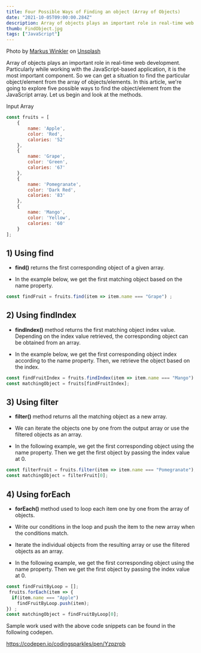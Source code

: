 ```yaml
---
title: Four Possible Ways of Finding an object (Array of Objects)
date: "2021-10-05T09:00:00.284Z"
description: Array of objects plays an important role in real-time web development. Particularly while working with the JavaScript-based application, it is the most important component...
thumb: FindObject.jpg
tags: ["JavaScript"]
---
```

<div class="photo-details">Photo by <a href="https://unsplash.com/@markuswinkler?utm_source=unsplash&utm_medium=referral&utm_content=creditCopyText">Markus Winkler</a> on <a href="https://unsplash.com/s/photos/find?utm_source=unsplash&utm_medium=referral&utm_content=creditCopyText">Unsplash</a></div>

Array of objects plays an important role in real-time web development. Particularly while working with the JavaScript-based application, it is the most important component. So we can get a situation to find the particular object/element from the array of objects/elements. In this article, we're going to explore five possible ways to find the object/element from the JavaScript array. Let us begin and look at the methods.

Input Array

```js
const fruits = [
    {
        name: 'Apple',
        color: 'Red',
        calories: '52'
    },
    {
        name: 'Grape',
        color: 'Green',
        calories: '67'
    },
    {
        name: 'Pomegranate',
        color: 'Dark Red',
        calories: '83'
    },
    {
        name: 'Mango',
        color: 'Yellow',
        calories: '60'
    }
];

```

## 1) Using find 

* <b>find()</b> returns the first corresponding object of a given array.

* In the example below, we get the first matching object based on the name property.

```js
const findFruit = fruits.find(item => item.name === "Grape") ;
```


## 2) Using findIndex 

* <b>findIndex()</b> method returns the first matching object index value. Depending on the index value retrieved, the corresponding object can be obtained from an array.

* In the example below, we get the first corresponding object index according to the name property. Then, we retrieve the object based on the index.

```js
const findFruitIndex = fruits.findIndex(item => item.name === "Mango") ;
const matchingObject = fruits[findFruitIndex];
```

## 3) Using filter

* <b>filter()</b> method returns all the matching object as a new array.

* We can iterate the objects one by one from the output array or use the filtered objects as an array.

* In the following example, we get the first corresponding object using the name property. Then we get the first object by passing the index value at 0.

```js
const filterFruit = fruits.filter(item => item.name === "Pomegranate");
const matchingObject = filterFruit[0];
```

## 4) Using forEach

* <b>forEach()</b> method used to loop each item one by one from the array of objects. 

* Write our conditions in the loop and push the item to the new array when the conditions match.

* Iterate the individual objects from the resulting array or use the filtered objects as an array.

* In the following example, we get the first corresponding object using the name property.  Then we get the first object by passing the index value at 0.

```js
const findFruitByLoop = [];
 fruits.forEach(item => {
  if(item.name === "Apple")
    findFruitByLoop.push(item);
}) ;
const matchingObject = findFruitByLoop[0];
```

Sample work used with the above code snippets can be found in the following codepen.

https://codepen.io/codingsparkles/pen/Yzpzrpb
